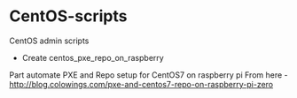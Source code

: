 # CentOS-scripts
CentOS admin scripts

- Create centos_pxe_repo_on_raspberry

Part automate PXE and Repo setup for CentOS7 on raspberry pi
From here - http://blog.colowings.com/pxe-and-centos7-repo-on-raspberry-pi-zero

